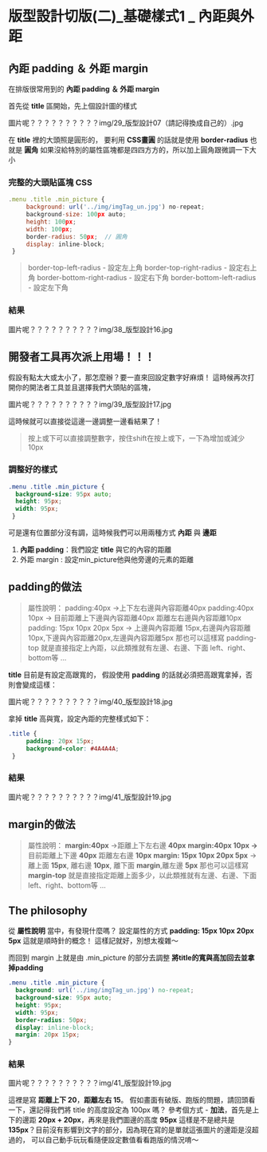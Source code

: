 # 版型設計切版(二)_基礎樣式1 _ 內距與外距

## 內距 padding ＆ 外距 margin
在排版很常用到的 **內距 padding ＆ 外距 margin**

首先從 **title** 區開始，先上個設計圖的樣式

圖片呢？？？？？？？？？？img/29_版型設計07（請記得換成自己的）.jpg


在 **title** 裡的大頭照是圓形的，
要利用 **CSS畫圓** 的話就是使用 **border-radius** 也就是 **圓角**
如果沒給特別的屬性區塊都是四四方方的，所以加上圓角跟微調一下大小

### 完整的大頭貼區塊 CSS
```js
.menu .title .min_picture {
     background: url('../img/imgTag_un.jpg') no-repeat;
     background-size: 100px auto;
     height: 100px;
     width: 100px;
     border-radius: 50px;  // 圓角
     display: inline-block;
 }
```

> border-top-left-radius - 設定左上角
> border-top-right-radius - 設定右上角
> border-bottom-right-radius - 設定右下角
> border-bottom-left-radius - 設定左下角


### 結果
圖片呢？？？？？？？？？？img/38_版型設計16.jpg

## 開發者工具再次派上用場！！！
假設有點太大或太小了，那怎麼辦？要一直來回設定數字好麻煩！
這時候再次打開你的開法者工具並且選擇我們大頭貼的區塊，

圖片呢？？？？？？？？？？img/39_版型設計17.jpg

這時候就可以直接從這邊一邊調整一邊看結果了！

> 按上或下可以直接調整數字，按住shift在按上或下，一下為增加或減少10px

### 調整好的樣式
```css
.menu .title .min_picture {
  background-size: 95px auto;
  height: 95px;
  width: 95px;
 }
```


可是還有位置部分沒有調，這時候我們可以用兩種方式
**內距** 與 **邊距**
1. **內距 padding**：我們設定 **title** 與它的內容的距離
2. 外距 margin : 設定min_picture他與他旁邊的元素的距離

## padding的做法
> 屬性說明：
> padding:40px ->上下左右邊與內容距離40px
> padding:40px 10px -> 目前距離上下邊與內容距離40px 距離左右邊與內容距離10px
> padding: 15px 10px 20px 5px -> 上邊與內容距離 15px,右邊與內容距離10px,下邊與內容距離20px,左邊與內容距離5px
> 那也可以這樣寫 padding-top 就是直接指定上內距，以此類推就有左邊、右邊、下面 left、right、bottom等 ...

**title** 目前是有設定高跟寬的，
假設使用 **padding** 的話就必須把高跟寬拿掉，否則會變成這樣：

圖片呢？？？？？？？？？？img/40_版型設計18.jpg

拿掉 **title** 高與寬，設定內距的完整樣式如下：

```css
.title {
     padding: 20px 15px;
     background-color: #4A4A4A;
 }
```

### 結果
圖片呢？？？？？？？？？？img/41_版型設計19.jpg


## margin的做法
> 屬性說明：
> **margin:40px** ->距離上下左右邊 **40px**
> **margin:40px 10px ->** 目前距離上下邊 **40px** 距離左右邊 **10px**
> **margin: 15px 10px 20px 5px** -> 離上面 **15px**, 離右邊 **10px**, 離下面 **margin**,離左邊 **5px**
> 那也可以這樣寫 **margin-top** 就是直接指定距離上面多少，以此類推就有左邊、右邊、下面 left、right、bottom等 ...


## The philosophy
從 **屬性說明** 當中，有發現什麼嗎？
設定屬性的方式 **padding: 15px 10px 20px 5px** 這就是順時針的概念！
這樣記就好，別想太複雜～

而回到 margin 上就是由 .min_picture 的部分去調整
**將title的寬與高加回去並拿掉padding**

```css
.menu .title .min_picture {
  background: url('../img/imgTag_un.jpg') no-repeat;
  background-size: 95px auto;
  height: 95px;
  width: 95px;
  border-radius: 50px;
  display: inline-block;
  margin: 20px 15px;
}
```

### 結果
圖片呢？？？？？？？？？？img/41_版型設計19.jpg

這裡是寫 **距離上下 20**，**距離左右 15**。
假如畫面有破版、跑版的問題，請回頭看一下，還記得我們將 title 的高度設定為 100px 嗎？
參考個方式 - **加法**，首先是上下的邊距 **20px + 20px**，再來是我們圖邊的高度 **95px**
這樣是不是總共是 **135px**？目前沒有影響到文字的部分，因為現在寫的是單就這張圖片的邊距是沒超過的，
可以自己動手玩玩看隨便設定數值看看跑版的情況唷～


